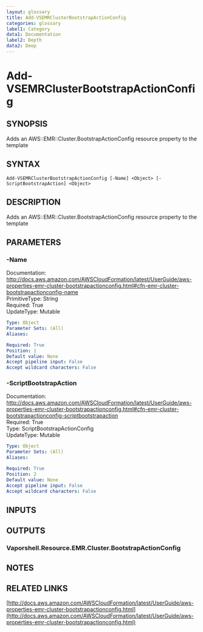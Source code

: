 ```yaml
---
layout: glossary
title: Add-VSEMRClusterBootstrapActionConfig
categories: glossary
label1: Category
data1: Documentation
label2: Depth
data2: Deep
---
```


# Add-VSEMRClusterBootstrapActionConfig

## SYNOPSIS
Adds an AWS::EMR::Cluster.BootstrapActionConfig resource property to the template

## SYNTAX

```
Add-VSEMRClusterBootstrapActionConfig [-Name] <Object> [-ScriptBootstrapAction] <Object>
```

## DESCRIPTION
Adds an AWS::EMR::Cluster.BootstrapActionConfig resource property to the template

## PARAMETERS

### -Name
Documentation: http://docs.aws.amazon.com/AWSCloudFormation/latest/UserGuide/aws-properties-emr-cluster-bootstrapactionconfig.html#cfn-emr-cluster-bootstrapactionconfig-name    
PrimitiveType: String    
Required: True    
UpdateType: Mutable

```yaml
Type: Object
Parameter Sets: (All)
Aliases: 

Required: True
Position: 1
Default value: None
Accept pipeline input: False
Accept wildcard characters: False
```

### -ScriptBootstrapAction
Documentation: http://docs.aws.amazon.com/AWSCloudFormation/latest/UserGuide/aws-properties-emr-cluster-bootstrapactionconfig.html#cfn-emr-cluster-bootstrapactionconfig-scriptbootstrapaction    
Required: True    
Type: ScriptBootstrapActionConfig    
UpdateType: Mutable

```yaml
Type: Object
Parameter Sets: (All)
Aliases: 

Required: True
Position: 2
Default value: None
Accept pipeline input: False
Accept wildcard characters: False
```

## INPUTS

## OUTPUTS

### Vaporshell.Resource.EMR.Cluster.BootstrapActionConfig

## NOTES

## RELATED LINKS

[http://docs.aws.amazon.com/AWSCloudFormation/latest/UserGuide/aws-properties-emr-cluster-bootstrapactionconfig.html](http://docs.aws.amazon.com/AWSCloudFormation/latest/UserGuide/aws-properties-emr-cluster-bootstrapactionconfig.html)

